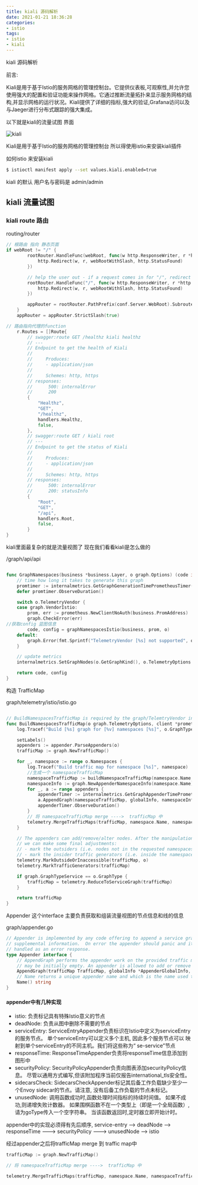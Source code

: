 ```yaml
---
title: kiali 源码解析
date: 2021-01-21 18:36:28
categories: 
- istio
tags: 
- istio
- kiali
---
```



kiali 源码解析

前言: 

Kiali是用于基于Istio的服务网格的管理控制台。它提供仪表板,可观察性,并允许您使用强大的配置和验证功能来操作网格。它通过推断流量拓扑来显示服务网格的结构,并显示网格的运行状况。Kiali提供了详细的指标,强大的验证,Grafana访问以及与Jaeger进行分布式跟踪的强大集成。


以下就是kiali的流量试图 界面

![kiali](https://kiali.io/images/documentation/features/graph-health-v1.22.0.png)

Kiali是用于基于Istio的服务网格的管理控制台 所以得使用istio来安装kiali插件

如何istio 来安装kiali

```bash
$ istioctl manifest apply --set values.kiali.enabled=true
```

kiali 的默认 用户名与密码是 admin/admin

## kiali 流量试图

### kiali route 路由

routing/router

```go
// 根路由 指向 静态页面
if webRoot != "/" {
		rootRouter.HandleFunc(webRoot, func(w http.ResponseWriter, r *http.Request) {
			http.Redirect(w, r, webRootWithSlash, http.StatusFound)
		})

		// help the user out - if a request comes in for "/", redirect to our true webroot
		rootRouter.HandleFunc("/", func(w http.ResponseWriter, r *http.Request) {
			http.Redirect(w, r, webRootWithSlash, http.StatusFound)
		})

		appRouter = rootRouter.PathPrefix(conf.Server.WebRoot).Subrouter()
	}
	appRouter = appRouter.StrictSlash(true)

// 路由指向代理的function 
	r.Routes = []Route{
		// swagger:route GET /healthz kiali healthz
		// ---
		// Endpoint to get the health of Kiali
		//
		//     Produces:
		//     - application/json
		//
		//     Schemes: http, https
		// responses:
		//		500: internalError
		//		200
		{
			"Healthz",
			"GET",
			"/healthz",
			handlers.Healthz,
			false,
		},
		// swagger:route GET / kiali root
		// ---
		// Endpoint to get the status of Kiali
		//
		//     Produces:
		//     - application/json
		//
		//     Schemes: http, https
		// responses:
		//      500: internalError
		//      200: statusInfo
		{
			"Root",
			"GET",
			"/api",
			handlers.Root,
			false,
		}
}
```


kiali里面最复杂的就是流量视图了 现在我们看看kiali是怎么做的

/graph/api/api

```go

func GraphNamespaces(business *business.Layer, o graph.Options) (code int, config interface{}) {
	// time how long it takes to generate this graph
	promtimer := internalmetrics.GetGraphGenerationTimePrometheusTimer(o.GetGraphKind(), o.TelemetryOptions.GraphType, o.InjectServiceNodes)
	defer promtimer.ObserveDuration()

	switch o.TelemetryVendor {
	case graph.VendorIstio:
		prom, err := prometheus.NewClientNoAuth(business.PromAddress)
		graph.CheckError(err)
//获取config 蓝图信息
		code, config = graphNamespacesIstio(business, prom, o)
	default:
		graph.Error(fmt.Sprintf("TelemetryVendor [%s] not supported", o.TelemetryVendor))
	}

	// update metrics
	internalmetrics.SetGraphNodes(o.GetGraphKind(), o.TelemetryOptions.GraphType, o.InjectServiceNodes, 0)

	return code, config
}
```


构造 TrafficMap

graph/telemetry/istio/istio.go

```go

// BuildNamespacesTrafficMap is required by the graph/TelemtryVendor interface
func BuildNamespacesTrafficMap(o graph.TelemetryOptions, client *prometheus.Client, globalInfo *graph.AppenderGlobalInfo) graph.TrafficMap {
	log.Tracef("Build [%s] graph for [%v] namespaces [%s]", o.GraphType, len(o.Namespaces), o.Namespaces)

	setLabels()
	appenders := appender.ParseAppenders(o)
	trafficMap := graph.NewTrafficMap()

	for _, namespace := range o.Namespaces {
		log.Tracef("Build traffic map for namespace [%s]", namespace)
		//生成一个 namespaceTrafficMap
		namespaceTrafficMap := buildNamespaceTrafficMap(namespace.Name, o, client)
		namespaceInfo := graph.NewAppenderNamespaceInfo(namespace.Name)
		for _, a := range appenders {
			appenderTimer := internalmetrics.GetGraphAppenderTimePrometheusTimer(a.Name())
			a.AppendGraph(namespaceTrafficMap, globalInfo, namespaceInfo)
			appenderTimer.ObserveDuration()
		}
		// 将 namespaceTrafficMap merge ---->  trafficMap 中
		telemetry.MergeTrafficMaps(trafficMap, namespace.Name, namespaceTrafficMap)
	}

	// The appenders can add/remove/alter nodes. After the manipulations are complete
	// we can make some final adjustments:
	// - mark the outsiders (i.e. nodes not in the requested namespaces)
	// - mark the insider traffic generators (i.e. inside the namespace and only outgoing edges)
	telemetry.MarkOutsideOrInaccessible(trafficMap, o)
	telemetry.MarkTrafficGenerators(trafficMap)

	if graph.GraphTypeService == o.GraphType {
		trafficMap = telemetry.ReduceToServiceGraph(trafficMap)
	}

	return trafficMap
}
```

Appender 这个interface 主要负责获取和组装流量视图的节点信息和线的信息

graph/appender.go

```go
// Appender is implemented by any code offering to append a service graph with
// supplemental information.  On error the appender should panic and it will be
// handled as an error response.
type Appender interface {
	// AppendGraph performs the appender work on the provided traffic map. The map
	// may be initially empty. An appender is allowed to add or remove map entries.
	AppendGraph(trafficMap TrafficMap, globalInfo *AppenderGlobalInfo, namespaceInfo *AppenderNamespaceInfo)
	// Name returns a unique appender name and which is the name used to identify the appender (e.g in 'appenders' query param)
	Name() string
}

```

#### appender中有几种实现

* istio: 负责标记具有特殊Istio意义的节点
* deadNode: 负责从图中删除不需要的节点
* serviceEntry: ServiceEntryAppender负责标识在Istio中定义为serviceEntry的服务节点。
单个serviceEntry可以定义多个主机,
因此多个服务节点可以
映射到单个serviceEntry的不同主机。我们将这些称为“ se-service”节点
* responseTime: ResponseTimeAppender负责将responseTime信息添加到图形中
* securityPolicy: SecurityPolicyAppender负责向图表添加securityPolicy信息。
尽管以通用方式编写,但该附加程序当前仅报告international_tls安全性。
* sidecarsCheck: SidecarsCheckAppender标记其后备工作负载缺少至少一个Envoy sidecar的节点。请注意,
没有后备工作负载的节点未标记。
* unusedNode: 调用函数成功时,函数处理时间指标的持续时间值。
如果不成功,则递增失败计数器。
如果围棋函数不在一个类型上（即是一个全局函数）,请为goType传入一个空字符串。
当该函数返回时,定时器立即开始计时。

appender中的实现必须得有先后顺序, service-entry --> deadNode --> responseTime ---> securityPolicy --->  unusedNode --> istio

经过appender之后将trafficMap merge 到 traffic map中

```go
trafficMap := graph.NewTrafficMap()

// 将 namespaceTrafficMap merge ---->  trafficMap 中

telemetry.MergeTrafficMaps(trafficMap, namespace.Name, namespaceTrafficMap)
```

